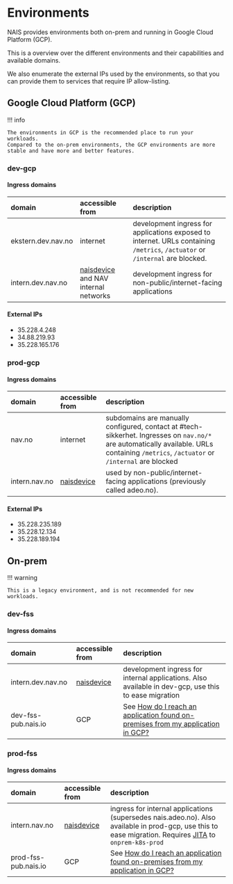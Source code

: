 # Environments

NAIS provides environments both on-prem and running in Google Cloud Platform (GCP).

This is a overview over the different environments and their capabilities and available domains.

We also enumerate the external IPs used by the environments, so that you can provide them to services that require IP allow-listing.

## Google Cloud Platform (GCP)

!!! info

    The environments in GCP is the recommended place to run your workloads. 
    Compared to the on-prem environments, the GCP environments are more stable and have more and better features.

### dev-gcp

#### Ingress domains

| domain | accessible from | description |
| :--- | :--- | :--- |
| ekstern.dev.nav.no | internet | development ingress for applications exposed to internet. URLs containing `/metrics`, `/actuator` or `/internal` are blocked. |
| intern.dev.nav.no  | [naisdevice](../explanation/naisdevice.md) and NAV internal networks | development ingress for non-public/internet-facing applications |

#### External IPs

- 35.228.4.248
- 34.88.219.93
- 35.228.165.176

### prod-gcp

#### Ingress domains

| domain | accessible from | description |
| :--- | :--- | :--- |
| nav.no | internet | subdomains are manually configured, contact at \#tech-sikkerhet. Ingresses on `nav.no/*` are automatically available. URLs containing `/metrics`, `/actuator` or `/internal` are blocked |
| intern.nav.no | [naisdevice](../explanation/naisdevice.md) | used by non-public/internet-facing applications \(previously called adeo.no\). |

#### External IPs

- 35.228.235.189
- 35.228.12.134
- 35.228.189.194


## On-prem

!!! warning

    This is a legacy environment, and is not recommended for new workloads.

### dev-fss

#### Ingress domains

| domain              | accessible from                   | description                                                                                                                                                                       |
| :------------------ | :-------------------------------- | :-------------------------------------------------------------------------------------------------------------------------------------------------------------------------------- |
| intern.dev.nav.no   | [naisdevice](../explanation/naisdevice.md) | development ingress for internal applications. Also available in dev-gcp, use this to ease migration                                                                              |
| dev-fss-pub.nais.io | GCP                               | See [How do I reach an application found on-premises from my application in GCP?](../explanation/migrating-to-gcp.md#how-do-i-reach-an-application-found-on-premises-from-my-application-in-gcp) |

### prod-fss

#### Ingress domains

| domain               | accessible from                   | description                                                                                                                                                                       |
| :------------------- | :-------------------------------- | :-------------------------------------------------------------------------------------------------------------------------------------------------------------------------------- |
| intern.nav.no        | [naisdevice](../explanation/naisdevice.md) | ingress for internal applications (supersedes nais.adeo.no). Also available in prod-gcp, use this to ease migration. Requires [JITA](./naisdevice/jita.md) to `onprem-k8s-prod`      |
| prod-fss-pub.nais.io | GCP                               | See [How do I reach an application found on-premises from my application in GCP?](../explanation/migrating-to-gcp.md#how-do-i-reach-an-application-found-on-premises-from-my-application-in-gcp) |
